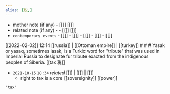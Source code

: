 ```yaml
---
alias: [税,]
---
```

- mother note (if any)		- [[]] [[]]
- related note (if any) -		- [[]] [[]]
- `contemporary events`	- [[]]	- [[]]	- [[]]	- [[]]	- [[]]

[[2022-02-02]] 12:14 [[russia]] | [[Ottoman empire]] | [[turkey]] # # #
Yasak or yasaq, sometimes iasak, is a Turkic word for "tribute" that was used in Imperial Russia to designate fur tribute exacted from the indigenous peoples of Siberia.
[[tax 税]]
- `2021-10-15`  `18:34` _related_ [[]] | [[]] | [[]]
	- right to tax is a core [[sovereignity]] [[power]]
```query 2022-02-02 12:15
"tax"
```